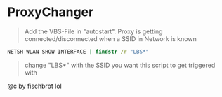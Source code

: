 # ProxyChanger

> Add the VBS-File in "autostart". Proxy is getting connected/disconnected when a SSID in Network is known


```bat
NETSH WLAN SHOW INTERFACE | findstr /r "LBS*" 
```
> change "LBS*" with the SSID you want this script to get triggered with

@c by fischbrot lol
